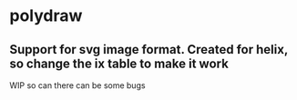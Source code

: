 # polydraw
## Support for svg image format. Created for helix, so change the ix table to make it work
WIP so can there can be some bugs
